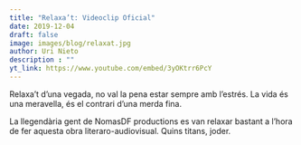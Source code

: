 ```yaml
---
title: "Relaxa’t: Videoclip Oficial"
date: 2019-12-04
draft: false
image: images/blog/relaxat.jpg
author: Uri Nieto
description : ""
yt_link: https://www.youtube.com/embed/3yOKtrr6PcY
---
```


Relaxa’t d’una vegada, no val la pena estar sempre amb l’estrés. La vida és una meravella, és el contrari d’una merda fina.

La llegendària gent de NomasDF productions es van relaxar bastant a l’hora de fer aquesta obra literaro-audiovisual. Quins titans, joder.

